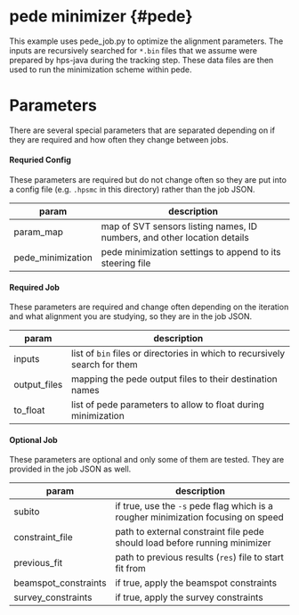 pede minimizer {#pede}
==============
This example uses pede_job.py to optimize the alignment parameters. The inputs are recursively searched for `*.bin` files that we assume were prepared by hps-java during the tracking step.
These data files are then used to run the minimization scheme within pede.

# Parameters
There are several special parameters that are separated depending on if they are required and how often they change between jobs.

#### Requried Config
These parameters are required but do not change often so they are put into a config file (e.g. `.hpsmc` in this directory) rather than the job JSON.

| param              | description                                                              |
|--------------------|--------------------------------------------------------------------------|
| param\_map         | map of SVT sensors listing names, ID numbers, and other location details |
| pede\_minimization | pede minimization settings to append to its steering file                |


#### Required Job
These parameters are required and change often depending on the iteration and what alignment you are studying, so they are in the job JSON.

| param         | description                                                                 |
|---------------|-----------------------------------------------------------------------------|
| inputs        | list of `bin` files or directories in which to recursively search for them  |
| output\_files | mapping the pede output files to their destination names                    |
| to\_float     | list of pede parameters to allow to float during minimization               |

#### Optional Job
These parameters are optional and only some of them are tested. They are provided in the job JSON as well.

| param                 | description                                                                       |
|-----------------------|-----------------------------------------------------------------------------------|
| subito                | if true, use the `-s` pede flag which is a rougher minimization focusing on speed |
| constraint\_file      | path to external constraint file pede should load before running minimizer        |
| previous\_fit         | path to previous results (`res`) file to start fit from                           |
| beamspot\_constraints | if true, apply the beamspot constraints                                           |
| survey\_constraints   | if true, apply the survey constraints                                             |


